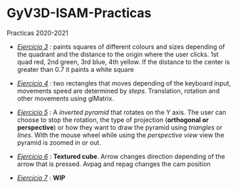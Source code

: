 # GyV3D-ISAM-Practicas
Practicas 2020-2021 

- [*Ejercicio 3*](https://chinijo21.github.io/GyV3D-ISAM-Practicas/Ej3/Ej3_Juan_GyV3D.html) : paints squares of different colours and sizes depending of the quadrant and the distance to the origin where the user clicks. 1st quad red, 2nd green, 3rd blue, 4th yellow. If the distance to the center is greater than 0.7 it paints a white square    


- [*Ejercicio 4*](https://chinijo21.github.io/GyV3D-ISAM-Practicas/Ej4/Ej4_Juan_GyV3D.html) : two rectangles that moves depending of the keyboard input, movements speed are determined by *steps*. Translation, rotation and other movements using glMatrix.


- [*Ejercicio 5*](https://chinijo21.github.io/GyV3D-ISAM-Practicas/Ej5/Ej5_Juan_GyV3D.html) : A *inverted pyramid* that rotates on the Y axis. The user can choose to stop the rotation, the type of projection (**orthogonal or perspective**) or how they want to draw the pyramid using *triangles* or *lines*. With the mouse wheel while using the *perspective view* view the pyramid is zoomed in or out.


- [*Ejercicio 6*](https://chinijo21.github.io/GyV3D-ISAM-Practicas/Ej6/Ej6_Juan_GyV3D.html) : **Textured cube**. Arrow changes direction depending of the arrow that is pressed. Avpag and repag changes the cam position

- [*Ejercicio 7*](https://github.com/chinijo21/GyV3D-ISAM-Practicas/blob/master/Ej7/Ejercicio7_Juan.html) : **WIP**


